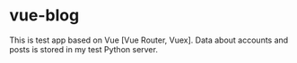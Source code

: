# vue-blog

This is test app based on Vue [Vue Router, Vuex].
Data about accounts and posts is stored in my test Python server.
